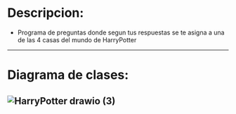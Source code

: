 # Descripcion:
- Programa de preguntas donde segun tus respuestas se te asigna a una de las 4 casas del mundo de HarryPotter
------------------------------------------------------------------------------------------------------------------
# Diagrama de clases:
  ![HarryPotter drawio (3)](https://github.com/JhonDairoC/HarryPotter/assets/101678630/0dad920d-c677-49a7-a538-874157cac246)
----------------------------------------------------------------------------------------------------------------------------
